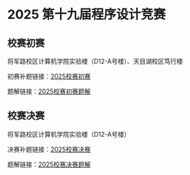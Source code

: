 # 2025 第十九届程序设计竞赛

## 校赛初赛 <Badge type="tip" text="Mar 16 14:00-17:00" />

将军路校区计算机学院实验楼（D12-A号楼）、天目湖校区笃行楼

初赛补题链接：[2025校赛初赛](https://www.luogu.com.cn/training/730327)

题解链接：[2025校赛初赛题解](solution1)

## 校赛决赛<Badge type="tip" text="Mar 22 13:00-16:00" />

将军路校区计算机学院实验楼（D12-A号楼）

决赛补题链接：[2025校赛决赛](https://www.luogu.com.cn/training/735119)

题解链接：[2025校赛决赛题解](solution2)